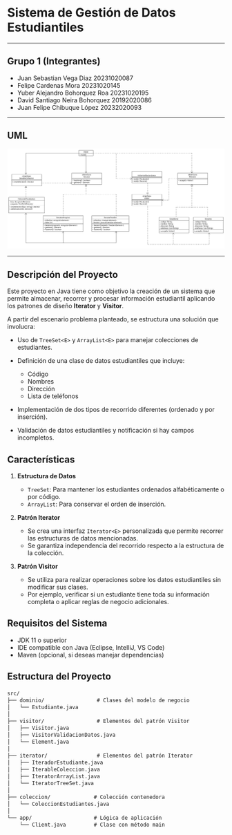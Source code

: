 # Sistema de Gestión de Datos Estudiantiles

***

## Grupo 1 (Integrantes)

* Juan Sebastian Vega Diaz 20231020087
* Felipe Cardenas Mora 20231020145
* Yuber Alejandro Bohorquez Roa 20231020195
* David Santiago Neira Bohorquez 20192020086
* Juan Felipe Chibuque López 20232020093

***

## UML

![UML](docs/UML.png)

***

## Descripción del Proyecto

Este proyecto en Java tiene como objetivo la creación de un sistema que permite almacenar, recorrer y procesar información estudiantil aplicando los patrones de diseño **Iterator** y **Visitor**.

A partir del escenario problema planteado, se estructura una solución que involucra:

* Uso de `TreeSet<E>` y `ArrayList<E>` para manejar colecciones de estudiantes.

* Definición de una clase de datos estudiantiles que incluye:
  * Código
  * Nombres
  * Dirección
  * Lista de teléfonos
* Implementación de dos tipos de recorrido diferentes (ordenado y por inserción).
* Validación de datos estudiantiles y notificación si hay campos incompletos.

## Características

1. **Estructura de Datos**
   * `TreeSet`: Para mantener los estudiantes ordenados alfabéticamente o por código.
   * `ArrayList`: Para conservar el orden de inserción.

2. **Patrón Iterator**
   * Se crea una interfaz `Iterator<E>` personalizada que permite recorrer las estructuras de datos mencionadas.
   * Se garantiza independencia del recorrido respecto a la estructura de la colección.

3. **Patrón Visitor**
   * Se utiliza para realizar operaciones sobre los datos estudiantiles sin modificar sus clases.
   * Por ejemplo, verificar si un estudiante tiene toda su información completa o aplicar reglas de negocio adicionales.

## Requisitos del Sistema

* JDK 11 o superior
* IDE compatible con Java (Eclipse, IntelliJ, VS Code)
* Maven (opcional, si deseas manejar dependencias)

## Estructura del Proyecto

```plaintext
src/
├── dominio/                 # Clases del modelo de negocio
│   └── Estudiante.java
│
├── visitor/                 # Elementos del patrón Visitor
│   ├── Visitor.java
│   ├── VisitorValidacionDatos.java
│   └── Element.java
│
├── iterator/                # Elementos del patrón Iterator
│   ├── IteradorEstudiante.java
│   ├── IterableColeccion.java
│   ├── IteratorArrayList.java
│   └── IteratorTreeSet.java
│
├── coleccion/              # Colección contenedora
│   └── ColeccionEstudiantes.java
│
└── app/                    # Lógica de aplicación
    └── Client.java         # Clase con método main
```

